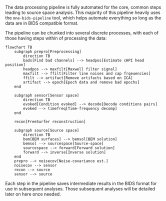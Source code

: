 The data processing pipeline is fully automated for the core, common steps leading to source space analysis. This majority of this pipeline heavily uses the `mne-bids-pipeline` tool, which helps automate everything so long as the data are in BIDS compatible format.

The pipeline can be chunked into several discrete processes, with each of those having steps within of processing the data:

```mermaid
flowchart TB
	subgraph prepro[Preprocessing]
		direction TB
		bads[Find bad channels] --> headpos[Estimate cHPI head position]
		headpos --> maxfilt[Maxwell filter signal]
		maxfilt --> ffilt[Filter line noises and cap frqeuencies]
		ffilt --> artifact[Remove artifacts based on ICA]
		artifact --> epoch[Epoch data and remove bad epochs]
	end
	
	subgraph sensor[Sensor space]
		direction TB
		evoked[Condition evoked] --> decode[Decode conditions pairs]
		evoked --> timefreq[Time-frequency decomp]
	end
	
	recon[FreeSurfer reconstruction]

	subgraph source[Source space]
		direction TB
		bem[BEM surfaces] --> bemsol[BEM solution]
		bemsol --> sourcespace[Source-space]
		sourcespace --> forward[Forward solution]
		forward --> inverse[Inverse solution]
	end
	prepro --> noisecov[Noise-covariance est.]
	noisecov --> sensor
	recon --> source
	sensor --> source
```

Each step in the pipeline saves intermediate results in the BIDS format for use in subsequent analyses. Those subsequent analyses will be detailed later on here once needed.